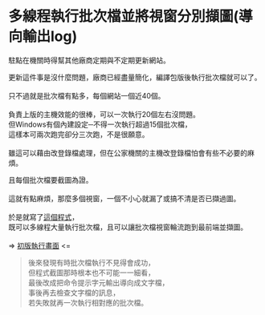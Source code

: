 # 多線程執行批次檔並將視窗分別擷圖(導向輸出log)


駐點在機關時得幫其他廠商定期與不定期更新網站。  

<!--more-->

更新這件事是沒什麼問題，廠商已經盡量簡化，編譯包版後執行批次檔就可以了。  
\
只不過就是批次檔有點多，每個網站一個近40個。  
\
負責上版的主機效能的很棒，可以一次執行20個左右沒問題。  
但Windows有個內建設定─不得一次執行超過15個批次檔，  
這樣本可兩次跑完卻分三次跑，不是很願意。  
\
雖這可以藉由改登錄檔處理，但在公家機關的主機改登錄檔怕會有些不必要的麻煩。  


且每個批次檔要截圖為證。  
\
這就有點麻煩，那麼多個視窗，一個不小心就漏了或搞不清是否已擷過圖。  
\
於是就寫了[這個程式](https://github.com/github-lym/FocusSnapshot)，  
既可以多線程大量執行批次檔，且可以讓批次檔視窗輪流跑到最前端並擷圖。  
\
=> [初版執行畫面](demo.webp) <=

>後來發現有時批次檔執行不見得會成功，  
>但程式截圖那時根本也不可能一一細看，  
>最後改成把命令提示字元輸出導向成文字檔，  
>事後再去檢查文字檔的訊息，  
>若失敗就再一次執行相對應的批次檔。
